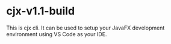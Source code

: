 # cjx-v1.1-build
This is cjx cli. It can be used to setup your JavaFX development environment using VS Code as your IDE. 
